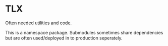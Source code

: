 # TLX

Often needed utilities and code.

This is a namespace package.  Submodules sometimes share dependencies but are often used/deployed in to production seperately.
